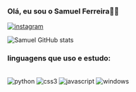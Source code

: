### Olá, eu sou o Samuel Ferreira👋🏼


[![instagram](https://img.shields.io/badge/Instagram-E4405F?style=for-the-badge&logo=instagram&logoColor=white)](https://www.instagram.com/lop3xs_?igsh=MThpa2x2cGYzbGJxOA==)

![Samuel GitHub stats](https://github-readme-stats.vercel.app/api?username=samellop3s&show_icons=true&theme=dark)


### linguagens que uso e estudo:

<div style = "display: inline_block"><br>
<img aling="center" alt="python" src="https://img.shields.io/badge/Python-3776AB?style=for-the-badge&logo=python&logoColor=white" />
<img aling="center" alt="css3" src="https://img.shields.io/badge/CSS-239120?&style=for-the-badge&logo=css3&logoColor=white" />
<img aling="center" alt="javascript" src="https://img.shields.io/badge/JavaScript-F7DF1E?style=for-the-badge&logo=javascript&logoColor=black" />
<img aling="center" alt="windows" src="https://img.shields.io/badge/Windows-0078D6?style=for-the-badge&logo=windows&logoColor=white" />
</div>
